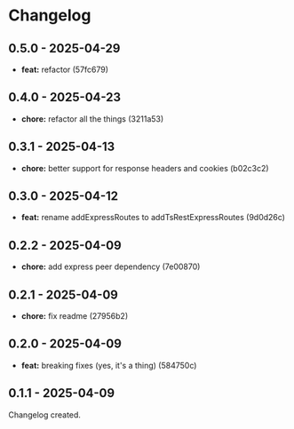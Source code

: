 # Changelog

## 0.5.0 - 2025-04-29

- __feat:__ refactor (57fc679)

## 0.4.0 - 2025-04-23

- __chore:__ refactor all the things (3211a53)

## 0.3.1 - 2025-04-13

- __chore:__ better support for response headers and cookies (b02c3c2)

## 0.3.0 - 2025-04-12

- __feat:__ rename addExpressRoutes to addTsRestExpressRoutes (9d0d26c)

## 0.2.2 - 2025-04-09

- __chore:__ add express peer dependency (7e00870)

## 0.2.1 - 2025-04-09

- __chore:__ fix readme (27956b2)

## 0.2.0 - 2025-04-09

- __feat:__ breaking fixes (yes, it's a thing) (584750c)

## 0.1.1 - 2025-04-09

Changelog created.

